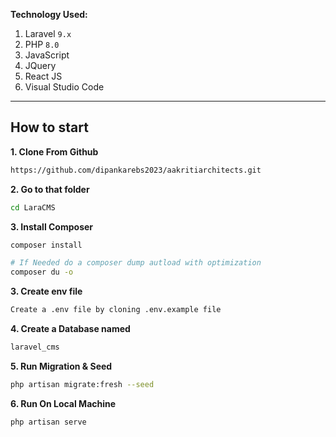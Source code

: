 
**Technology Used:**

1. Laravel `9.x`
1. PHP `8.0`
1. JavaScript
1. JQuery
1. React JS
1. Visual Studio Code

---

## How to start

**1. Clone From Github**
```bash
https://github.com/dipankarebs2023/aakritiarchitects.git
```

**2. Go to that folder**
```bash
cd LaraCMS
```

**3. Install Composer**
```bash
composer install

# If Needed do a composer dump autload with optimization
composer du -o
```

**3. Create env file**
```bash
Create a .env file by cloning .env.example file
```

**4. Create a Database named**
```bash
laravel_cms
```

**5. Run Migration & Seed**
```bash
php artisan migrate:fresh --seed
```

**6. Run On Local Machine**
```bash
php artisan serve
```
